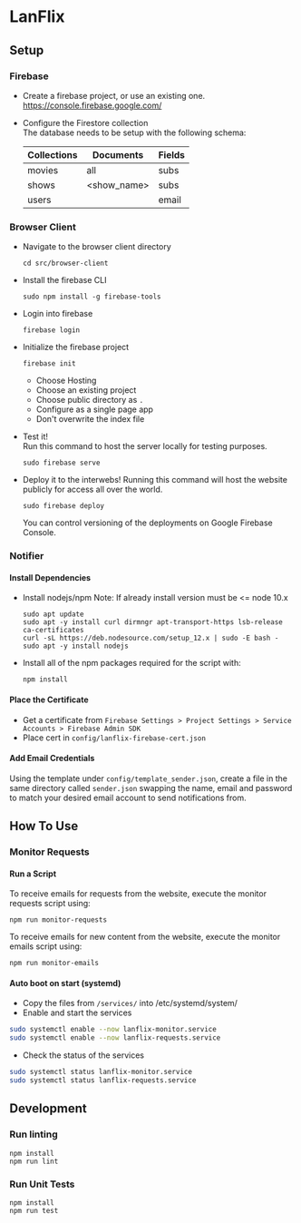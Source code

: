 # LanFlix

## Setup
### Firebase
* Create a firebase project, or use an existing one.  
  https://console.firebase.google.com/

* Configure the Firestore collection  
The database needs to be setup with the following schema:

  | Collections   |  Documents  | Fields |
  | --------------| ----------- | ------ |
  | movies        | all         | subs   |
  | shows         | <show_name> | subs   |
  | users         | <name>      | email  |


### Browser Client
* Navigate to the browser client directory
  ```
  cd src/browser-client
  ```
* Install the firebase CLI
  ```
  sudo npm install -g firebase-tools
  ```
* Login into firebase
  ```
  firebase login
  ```
* Initialize the firebase project
  ```
  firebase init
  ```
  * Choose Hosting
  * Choose an existing project
  * Choose public directory as `.`
  * Configure as a single page app
  * Don't overwrite the index file
  
* Test it!  
  Run this command to host the server locally for testing purposes.
  ```
  sudo firebase serve
  ```
* Deploy it to the interwebs!
  Running this command will host the website publicly for access all over the world.
  ```
  sudo firebase deploy
  ```
  You can control versioning of the deployments on Google Firebase Console.

### Notifier

#### Install Dependencies
* Install nodejs/npm
  Note: If already install version must be <= node 10.x
  ```
  sudo apt update
  sudo apt -y install curl dirmngr apt-transport-https lsb-release ca-certificates
  curl -sL https://deb.nodesource.com/setup_12.x | sudo -E bash -
  sudo apt -y install nodejs
  ```
* Install all of the npm packages required for the script with: 
  ```
  npm install
  ```
#### Place the Certificate
* Get a certificate from `Firebase Settings > Project Settings > Service Accounts > Firebase Admin SDK`
* Place cert in `config/lanflix-firebase-cert.json`

#### Add Email Credentials

Using the template under `config/template_sender.json`, create a file in the same directory called `sender.json` swapping the name, email and password to match your desired email account to send notifications from.

## How To Use
### Monitor Requests
#### Run a Script
To receive emails for requests from the website, execute the monitor requests script using:
```
npm run monitor-requests
```
To receive emails for new content from the website, execute the monitor emails script using:
```
npm run monitor-emails
```

#### Auto boot on start (systemd)
* Copy the files from `/services/` into /etc/systemd/system/ 
* Enable and start the services
```bash
sudo systemctl enable --now lanflix-monitor.service
sudo systemctl enable --now lanflix-requests.service
```
* Check the status of the services
```bash
sudo systemctl status lanflix-monitor.service
sudo systemctl status lanflix-requests.service
```

## Development
### Run linting
```
npm install
npm run lint
```

### Run Unit Tests
```
npm install
npm run test
```
